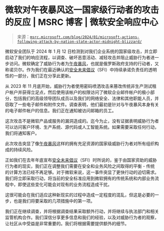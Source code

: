 <!--yml

category: 未分类

date: 2024-05-27 14:55:07

-->

# 微软对午夜暴风这一国家级行动者的攻击的反应 | MSRC 博客 | 微软安全响应中心

> 来源：[`msrc.microsoft.com/blog/2024/01/microsoft-actions-following-attack-by-nation-state-actor-midnight-blizzard/`](https://msrc.microsoft.com/blog/2024/01/microsoft-actions-following-attack-by-nation-state-actor-midnight-blizzard/)

微软安全团队于 2024 年 1 月 12 日检测到对我们企业系统的国家级攻击，并立即启动了我们的响应流程，以调查、破坏恶意活动、减轻攻击并阻止威胁行为者进一步访问。微软确定了威胁行为者为[午夜暴风](https://www.microsoft.com/en-us/security/blog/tag/midnight-blizzard-nobelium/)，也就是俄罗斯政府支持的行动者，又称诺贝尔。作为我们在最近确认的[安全未来倡议](https://blogs.microsoft.com/on-the-issues/2023/11/02/secure-future-initiative-sfi-cybersecurity-cyberattacks/)（SFI）中持续承诺负责任的透明性的一部分，我们正在分享此更新。

从 2023 年 11 月底开始，威胁行为者使用密码喷洒攻击来篡改传统非生产测试租户帐户并获得立足点，然后使用该帐户的权限访问了微软企业邮件帐户的极小部分，包括我们的高级领导团队成员以及我们的网络安全、法律和其他职能人员，并窃取了一些电子邮件和附件文件。调查表明，他们最初是针对与午夜暴风本身有关的电子邮件帐户的信息。我们正在通知被访问邮箱的员工。

这次攻击不是微软产品或服务的漏洞造成的。迄今为止，没有证据表明威胁行为者可以访问客户环境、生产系统、源代码或人工智能系统。如果需要采取任何行动，我们将通知客户。

此次攻击突显了像[午夜暴风](https://www.microsoft.com/en-us/security/blog/tag/midnight-blizzard-nobelium/)这样的拥有充足资源的国家级威胁行为者对所有组织构成的持续风险。

正如我们在去年年底宣布[安全未来倡议](https://blogs.microsoft.com/on-the-issues/2023/11/02/secure-future-initiative-sfi-cybersecurity-cyberattacks/)（SFI）时所说的，鉴于由国家资助的威胁行为者的现实，我们正在调整我们需要在安全和业务风险之间取得的平衡 - 传统的计算方法已经不再足够。对于微软来说，这一事件突显了更快行动的迫切需求。我们将立即采取行动，将当前的安全标准应用到微软拥有的传统系统和内部业务流程中，即使这些变化可能会对现有的业务流程造成干扰。

这很可能会在我们适应这种新现实的过程中造成一定程度的混乱，但这是必要的一步，也是我们将要采取的几项措施中的第一项。

我们正在继续调查，并将根据调查结果采取额外行动，并将继续与执法部门和相关监管机构合作。我们深信分享更多信息和我们的经验，以及对威胁行为者的观察，让社区从中受益是非常重要的。我们将根据需要提供额外的细节。

